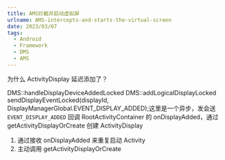 ```yaml
---
title: AMS拦截并启动虚拟屏
urlname: AMS-intercepts-and-starts-the-virtual-screen
date: 2023/03/07
tags:
  - Android
  - Framework
  - DMS
  - AMS
---
```


为什么 ActivityDisplay 延迟添加了？

DMS::handleDisplayDeviceAddedLocked
DMS::addLogicalDisplayLocked
sendDisplayEventLocked(displayId, DisplayManagerGlobal.EVENT_DISPLAY_ADDED);这里是一个异步，发会送`EVENT_DISPLAY_ADDED`
回调 RootActivityContainer 的 onDisplayAdded，通过 getActivityDisplayOrCreate 创建 ActivityDisplay

1. 通过接收 onDisplayAdded 来重复启动 Activity
2. 主动调用 getActivityDisplayOrCreate